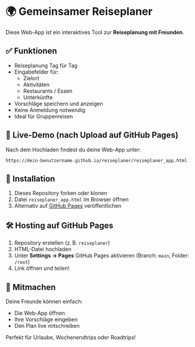 
# 🌍 Gemeinsamer Reiseplaner

Diese Web-App ist ein interaktives Tool zur **Reiseplanung mit Freunden**.

## ✅ Funktionen

- Reiseplanung Tag für Tag
- Eingabefelder für:
  - Zielort
  - Aktivitäten
  - Restaurants / Essen
  - Unterkünfte
- Vorschläge speichern und anzeigen
- Keine Anmeldung notwendig
- Ideal für Gruppenreisen

## 🚀 Live-Demo (nach Upload auf GitHub Pages)
Nach dem Hochladen findest du deine Web-App unter:
```
https://dein-benutzername.github.io/reiseplaner/reiseplaner_app.html
```

## 📂 Installation

1. Dieses Repository forken oder klonen
2. Datei `reiseplaner_app.html` im Browser öffnen
3. Alternativ auf [GitHub Pages](https://pages.github.com/) veröffentlichen

## 🛠️ Hosting auf GitHub Pages

1. Repository erstellen (z. B. `reiseplaner`)
2. HTML-Datei hochladen
3. Unter **Settings → Pages** GitHub Pages aktivieren (Branch: `main`, Folder: `/root`)
4. Link öffnen und teilen!

## 🤝 Mitmachen

Deine Freunde können einfach:
- Die Web-App öffnen
- Ihre Vorschläge eingeben
- Den Plan live mitschreiben

Perfekt für Urlaube, Wochenendtrips oder Roadtrips!

